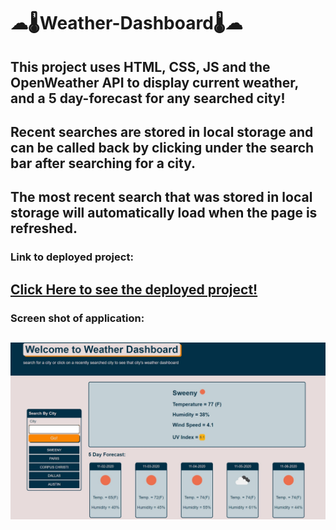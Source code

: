 # ☁🌡Weather-Dashboard🌡☁

## This project uses HTML, CSS, JS and the OpenWeather API to display current weather, and a 5 day-forecast for any searched city!

## Recent searches are stored in local storage and can be called back by clicking under the search bar after searching for a city. 

## The most recent search that was stored in local storage will automatically load when the page is refreshed. 

### Link to deployed project: 

## [Click Here to see the deployed project!](https://caseyderiso.github.io/Weather-Dashboard)

### Screen shot of application: 

## ![Screenshot of deployed application](./Assets/Pictures/screenshot.jpg)
